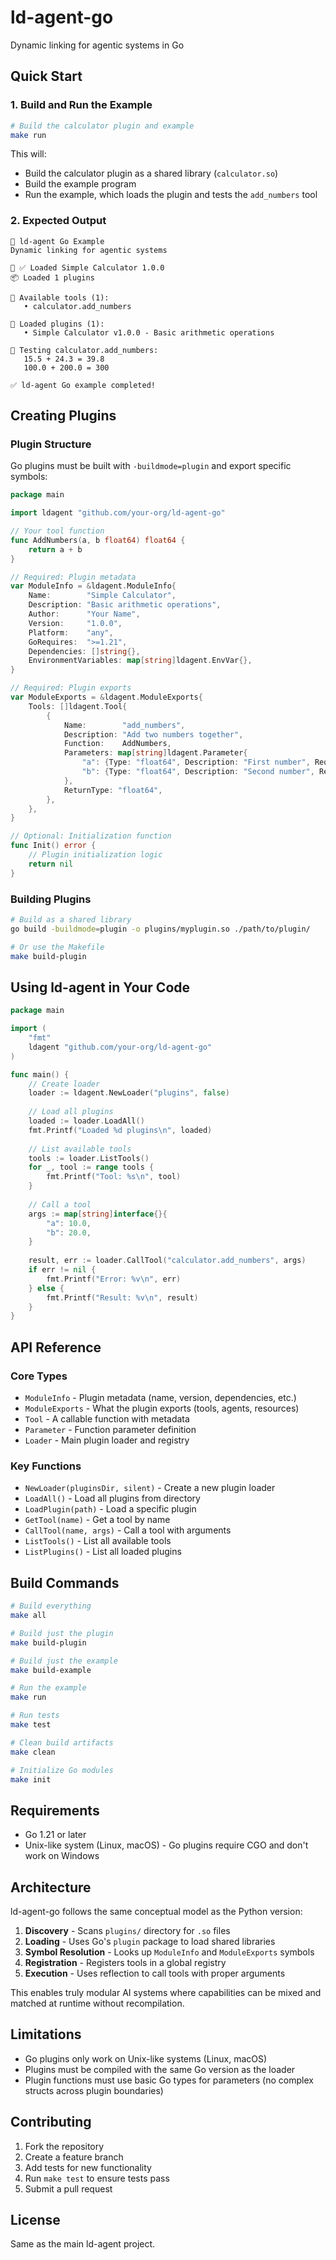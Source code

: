 # ld-agent-go
Dynamic linking for agentic systems in Go


## Quick Start

### 1. Build and Run the Example

```bash
# Build the calculator plugin and example
make run
```

This will:
- Build the calculator plugin as a shared library (`calculator.so`)
- Build the example program
- Run the example, which loads the plugin and tests the `add_numbers` tool

### 2. Expected Output

```
🔗 ld-agent Go Example
Dynamic linking for agentic systems

🔌 ✅ Loaded Simple Calculator 1.0.0
📦 Loaded 1 plugins

🔧 Available tools (1):
   • calculator.add_numbers

🔌 Loaded plugins (1):
   • Simple Calculator v1.0.0 - Basic arithmetic operations

🧮 Testing calculator.add_numbers:
   15.5 + 24.3 = 39.8
   100.0 + 200.0 = 300

✅ ld-agent Go example completed!
```

## Creating Plugins

### Plugin Structure

Go plugins must be built with `-buildmode=plugin` and export specific symbols:

```go
package main

import ldagent "github.com/your-org/ld-agent-go"

// Your tool function
func AddNumbers(a, b float64) float64 {
    return a + b
}

// Required: Plugin metadata
var ModuleInfo = &ldagent.ModuleInfo{
    Name:        "Simple Calculator",
    Description: "Basic arithmetic operations", 
    Author:      "Your Name",
    Version:     "1.0.0",
    Platform:    "any",
    GoRequires:  ">=1.21",
    Dependencies: []string{},
    EnvironmentVariables: map[string]ldagent.EnvVar{},
}

// Required: Plugin exports
var ModuleExports = &ldagent.ModuleExports{
    Tools: []ldagent.Tool{
        {
            Name:        "add_numbers",
            Description: "Add two numbers together",
            Function:    AddNumbers,
            Parameters: map[string]ldagent.Parameter{
                "a": {Type: "float64", Description: "First number", Required: true},
                "b": {Type: "float64", Description: "Second number", Required: true},
            },
            ReturnType: "float64",
        },
    },
}

// Optional: Initialization function
func Init() error {
    // Plugin initialization logic
    return nil
}
```

### Building Plugins

```bash
# Build as a shared library
go build -buildmode=plugin -o plugins/myplugin.so ./path/to/plugin/

# Or use the Makefile
make build-plugin
```

## Using ld-agent in Your Code

```go
package main

import (
    "fmt"
    ldagent "github.com/your-org/ld-agent-go"
)

func main() {
    // Create loader
    loader := ldagent.NewLoader("plugins", false)
    
    // Load all plugins
    loaded := loader.LoadAll()
    fmt.Printf("Loaded %d plugins\n", loaded)
    
    // List available tools
    tools := loader.ListTools()
    for _, tool := range tools {
        fmt.Printf("Tool: %s\n", tool)
    }
    
    // Call a tool
    args := map[string]interface{}{
        "a": 10.0,
        "b": 20.0,
    }
    
    result, err := loader.CallTool("calculator.add_numbers", args)
    if err != nil {
        fmt.Printf("Error: %v\n", err)
    } else {
        fmt.Printf("Result: %v\n", result)
    }
}
```

## API Reference

### Core Types

- `ModuleInfo` - Plugin metadata (name, version, dependencies, etc.)
- `ModuleExports` - What the plugin exports (tools, agents, resources)
- `Tool` - A callable function with metadata
- `Parameter` - Function parameter definition
- `Loader` - Main plugin loader and registry

### Key Functions

- `NewLoader(pluginsDir, silent)` - Create a new plugin loader
- `LoadAll()` - Load all plugins from directory
- `LoadPlugin(path)` - Load a specific plugin
- `GetTool(name)` - Get a tool by name
- `CallTool(name, args)` - Call a tool with arguments
- `ListTools()` - List all available tools
- `ListPlugins()` - List all loaded plugins

## Build Commands

```bash
# Build everything
make all

# Build just the plugin
make build-plugin

# Build just the example
make build-example

# Run the example
make run

# Run tests
make test

# Clean build artifacts
make clean

# Initialize Go modules
make init
```

## Requirements

- Go 1.21 or later
- Unix-like system (Linux, macOS) - Go plugins require CGO and don't work on Windows

## Architecture

ld-agent-go follows the same conceptual model as the Python version:

1. **Discovery** - Scans `plugins/` directory for `.so` files
2. **Loading** - Uses Go's `plugin` package to load shared libraries
3. **Symbol Resolution** - Looks up `ModuleInfo` and `ModuleExports` symbols
4. **Registration** - Registers tools in a global registry
5. **Execution** - Uses reflection to call tools with proper arguments

This enables truly modular AI systems where capabilities can be mixed and matched at runtime without recompilation.

## Limitations

- Go plugins only work on Unix-like systems (Linux, macOS)
- Plugins must be compiled with the same Go version as the loader
- Plugin functions must use basic Go types for parameters (no complex structs across plugin boundaries)

## Contributing

1. Fork the repository
2. Create a feature branch
3. Add tests for new functionality
4. Run `make test` to ensure tests pass
5. Submit a pull request

## License

Same as the main ld-agent project. 
